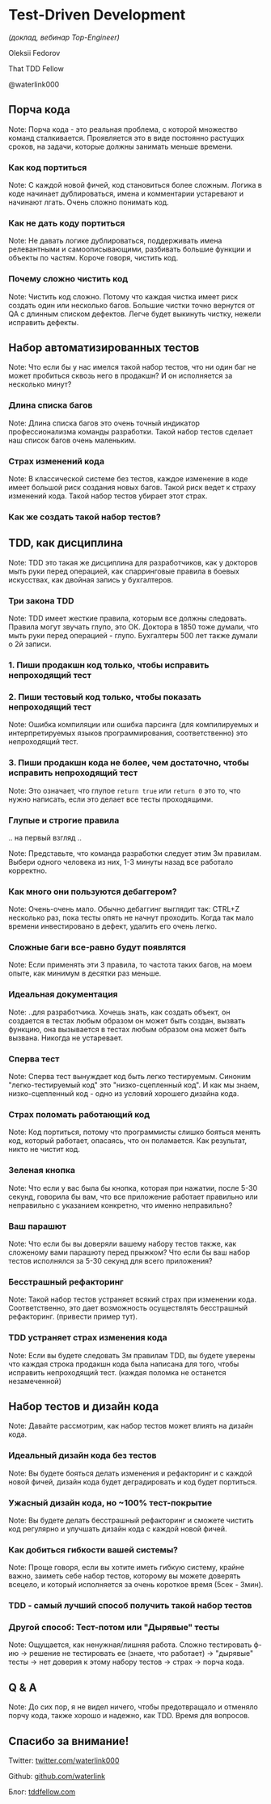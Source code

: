 # Test-Driven Development

*(доклад, вебинар Top-Engineer)*

Oleksii Fedorov

That TDD Fellow

@waterlink000



## Порча кода

Note:
Порча кода - это реальная проблема, с которой множество команд сталкивается. Проявляется это в виде постоянно растущих сроков, на задачи, которые должны занимать меньше времени.


### Как код портиться

Note:
С каждой новой фичей, код становиться более сложным. Логика в коде начинает дублироваться, имена и комментарии устаревают и начинают лгать. Очень сложно понимать код.


### Как не дать коду портиться

Note:
Не давать логике дублироваться, поддерживать имена релевантными и самоописывающими, разбивать большие функции и объекты по частям. Короче говоря, чистить код.


### Почему сложно чистить код

Note:
Чистить код сложно. Потому что каждая чистка имеет риск создать один или несколько багов. Большие чистки точно вернутся от QA с длинным списком дефектов. Легче будет выкинуть чистку, нежели исправить дефекты.



## Набор автоматизированных тестов

Note:
Что если бы у нас имелся такой набор тестов, что ни один баг не может пробиться сквозь него в продакшн? И он исполняется за несколько минут?


### Длина списка багов

Note:
Длина списка багов это очень точный индикатор профессионализма команды разработки. Такой набор тестов сделает наш список багов очень маленьким.


### Страх изменений кода

Note:
В классической системе без тестов, каждое изменение в коде имеет большой риск создания новых багов. Такой риск ведет к страху изменений кода. Такой набор тестов убирает этот страх.


### Как же создать такой набор тестов?



## TDD, как дисциплина

Note:
TDD это такая же дисциплина для разработчиков, как у докторов мыть руки перед операцией, как спарринговые правила в боевых искусствах, как двойная запись у бухгалтеров.


### Три закона TDD

Note:
TDD имеет жесткие правила, которым все должны следовать. Правила могут звучать глупо, это ОК. Доктора в 1850 тоже думали, что мыть руки перед операцией - глупо. Бухгалтеры 500 лет также думали о 2й записи.


### 1. Пиши продакшн код только, чтобы исправить непроходящий тест


### 2. Пиши тестовый код только, чтобы показать непроходящий тест

Note:
Ошибка компиляции или ошибка парсинга (для компилируемых и интерпретируемых языков программирования, соответственно) это непроходящий тест.


### 3. Пиши продакшн кода не более, чем достаточно, чтобы исправить непроходящий тест

Note:
Это означает, что глупое `return true` или `return 0` это то, что нужно написать, если это делает все тесты проходящими.


### Глупые и строгие правила

.. на первый взгляд ..

Note:
Представьте, что команда разработки следует этим 3м правилам. Выбери одного человека из них, 1-3 минуты назад все работало корректно.


### Как много они пользуются дебаггером?

Note:
Очень-очень мало. Обычно дебаггинг выглядит так: CTRL+Z несколько раз, пока тесты опять не начнут проходить. Когда так мало времени инвестировано в дефект, удалить его очень легко.


### Сложные баги все-равно будут появлятся

Note:
Если применять эти 3 правила, то частота таких багов, на моем опыте, как минимум в десятки раз меньше.


### Идеальная документация

Note:
..для разработчика. Хочешь знать, как создать объект, он создается в тестах любым образом он может быть создан, вызвать функцию, она вызывается в тестах любым образом она может быть вызвана. Никогда не устаревает.


### Сперва тест

Note:
Сперва тест вынуждает код быть легко тестируемым. Синоним "легко-тестируемый код" это "низко-сцепленный код". И как мы знаем, низко-сцепленный код - одно из условий хорошего дизайна кода.


### Страх поломать работающий код

Note:
Код портиться, потому что программисты слишко бояться менять код, который работает, опасаясь, что он поламается. Как результат, никто не чистит код.


### Зеленая кнопка

Note:
Что если у вас была бы кнопка, которая при нажатии, после 5-30 секунд, говорила бы вам, что все приложение работает правильно или неправильно с указанием конкретно, что именно неправильно?


### Ваш парашют

Note:
Что если бы вы доверяли вашему набору тестов также, как сложеному вами парашюту перед прыжком? Что если бы ваш набор тестов исполнялся за 5-30 секунд для всего приложения?


### Бесстрашный рефакторинг

Note:
Такой набор тестов устраняет всякий страх при изменении кода. Соответственно, это дает возможность осуществлять бесстрашный рефакторинг. (привести пример тут).


### TDD устраняет страх изменения кода

Note:
Если вы будете следовать 3м правилам TDD, вы будете уверены что каждая строка продакшн кода была написана для того, чтобы исправить непроходящий тест. (каждая поломка не останется незамеченной)



## Набор тестов и дизайн кода

Note:
Давайте рассмотрим, как набор тестов может влиять на дизайн кода.


### Идеальный дизайн кода без тестов

Note:
Вы будете бояться делать изменения и рефакторинг и с каждой новой фичей, дизайн кода будет деградировать и код будет портиться.


### Ужасный дизайн кода, но ~100% тест-покрытие

Note:
Вы будете делать бесстрашный рефакторинг и сможете чистить код регулярно и улучшать дизайн кода с каждой новой фичей.


### Как добиться гибкости вашей системы?

Note:
Проще говоря, если вы хотите иметь гибкую систему, крайне важно, заиметь себе набор тестов, которому вы можете доверять всецело, и который исполняется за очень короткое время (5сек - 3мин).


### TDD - самый лучший способ получить такой набор тестов


### Другой способ: Тест-потом или "Дырявые" тесты

Note:
Ощущается, как ненужная/лишняя работа. Сложно тестировать ф-ию -> решение не тестировать ее (знаете, что работает) -> "дырявые" тесты -> нет доверия к этому набору тестов -> страх -> порча кода.



## Q & A

Note:
До сих пор, я не видел ничего, чтобы предотвращало и отменяло порчу кода, также хорошо и надежно, как TDD. Время для вопросов.



## Спасибо за внимание!

Twitter: [twitter.com/waterlink000](https://twitter.com/waterlink000)

Github: [github.com/waterlink](https://github.com/waterlink)

Блог: [tddfellow.com](http://tddfellow.com)
